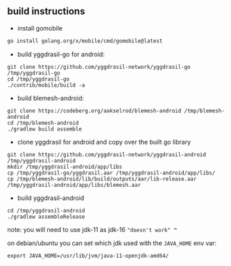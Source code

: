 ## build instructions

* install gomobile

```bash
go install golang.org/x/mobile/cmd/gomobile@latest
```

* build yggdrasil-go for android:

```
git clone https://github.com/yggdrasil-network/yggdrasil-go /tmp/yggdrasil-go
cd /tmp/yggdrasil-go
./contrib/mobile/build -a
```

* build blemesh-android:

```
git clone https://codeberg.org/aakselrod/blemesh-android /tmp/blemesh-android
cd /tmp/blemesh-android
./gradlew build assemble
```

* clone yggdrasil for android and copy over the built go library

```
git clone https://github.com/yggdrasil-network/yggdrasil-android /tmp/yggdrasil-android
mkdir /tmp/yggdrasil-android/app/libs
cp /tmp/yggdrasil-go/yggdrasil.aar /tmp/yggdrasil-android/app/libs/
cp /tmp/blemesh-android/lib/build/outputs/aar/lib-release.aar /tmp/yggdrasil-android/app/libs/blemesh.aar
```

* build yggdrasil-android

```
cd /tmp/yggdrasil-android
./gradlew assembleRelease
```

note: you will need to use jdk-11 as jdk-16 `"doesn't work" ™`

on debian/ubuntu you can set which jdk used with the `JAVA_HOME` env var:
```
export JAVA_HOME=/usr/lib/jvm/java-11-openjdk-amd64/
```

